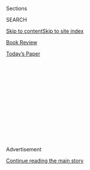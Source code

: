 <div id="app">

<div>

<div>

<div>

<div class="NYTAppHideMasthead css-1q2w90k e1suatyy0">

<div class="section css-ui9rw0 e1suatyy2">

<div class="css-eph4ug er09x8g0">

<div class="css-6n7j50">

</div>

<span class="css-1dv1kvn">Sections</span>

<div class="css-10488qs">

<span class="css-1dv1kvn">SEARCH</span>

</div>

[Skip to content](#site-content)[Skip to site index](#site-index)

</div>

<div id="masthead-section-label" class="css-1wr3we4 eaxe0e00">

[Book
Review](https://www.nytimes3xbfgragh.onion/section/books/review)

</div>

<div class="css-10698na e1huz5gh0">

</div>

</div>

<div id="masthead-bar-one" class="section hasLinks css-15hmgas e1csuq9d3">

<div class="css-uqyvli e1csuq9d0">

</div>

<div class="css-1uqjmks e1csuq9d1">

</div>

<div class="css-9e9ivx">

[](https://myaccount.nytimes3xbfgragh.onion/auth/login?response_type=cookie&client_id=vi)

</div>

<div class="css-1bvtpon e1csuq9d2">

[Today’s
Paper](https://www.nytimes3xbfgragh.onion/section/todayspaper)

</div>

</div>

</div>

</div>

<div data-aria-hidden="false">

<div id="site-content" data-role="main">

<div>

<div class="css-1aor85t" style="opacity:0.000000001;z-index:-1;visibility:hidden">

<div class="css-1hqnpie">

<div class="css-epjblv">

<span class="css-17xtcya">[Book
Review](/section/books/review)</span><span class="css-x15j1o">|</span><span class="css-fwqvlz">Girl
Moves Mountains After Mountain Moves
Her</span>

</div>

<div class="css-k008qs">

<div class="css-1iwv8en">

<span class="css-18z7m18"></span>

<div>

</div>

</div>

<span class="css-1n6z4y">https://nyti.ms/3h1Z1Mo</span>

<div class="css-1705lsu">

<div class="css-4xjgmj">

<div class="css-4skfbu" data-role="toolbar" data-aria-label="Social Media Share buttons, Save button, and Comments Panel with current comment count" data-testid="share-tools">

  - 
  - 
  - 
  - 
    
    <div class="css-6n7j50">
    
    </div>

  - 

</div>

</div>

</div>

</div>

</div>

</div>

<div id="NYT_TOP_BANNER_REGION" class="css-13pd83m">

</div>

<div id="top-wrapper" class="css-1sy8kpn">

<div id="top-slug" class="css-l9onyx">

Advertisement

</div>

[Continue reading the main
story](#after-top)

<div class="ad top-wrapper" style="text-align:center;height:100%;display:block;min-height:250px">

<div id="top" class="place-ad" data-position="top" data-size-key="top">

</div>

</div>

<div id="after-top">

</div>

</div>

<div id="sponsor-wrapper" class="css-1hyfx7x">

<div id="sponsor-slug" class="css-19vbshk">

Supported by

</div>

[Continue reading the main
story](#after-sponsor)

<div id="sponsor" class="ad sponsor-wrapper" style="text-align:center;height:100%;display:block">

</div>

<div id="after-sponsor">

</div>

</div>

[Children’s
Books](/column/childrens-books "Children’s Books")

<div class="css-1vkm6nb ehdk2mb0">

# Girl Moves Mountains After Mountain Moves Her

</div>

<div class="css-79elbk" data-testid="photoviewer-wrapper">

<div class="css-z3e15g" data-testid="photoviewer-wrapper-hidden">

</div>

<div class="css-1a48zt4 ehw59r15" data-testid="photoviewer-children">

![](https://static01.graylady3jvrrxbe.onion/images/2020/06/14/books/review/14-BKS-EGAN_KIDS/14-BKS-EGAN_KIDS-articleLarge.jpg?quality=75&auto=webp&disable=upscale)

</div>

</div>

<div class="css-170u9t6">

<div class="css-u7fh8e">

<div class="css-79elbk">

Buy Book<span data-aria-hidden="true">
    ▾</span>

  - [Amazon](https://www.amazon.com/gp/search?index=books&tag=NYTBSREV-20&field-keywords=Echo+Mountain+Lauren+Wolk)
  - [Apple
    Books](https://du-gae-books-dot-nyt-du-prd.appspot.com/buy?title=Echo+Mountain&author=Lauren+Wolk)
  - [Barnes and
    Noble](https://www.anrdoezrs.net/click-7990613-11819508?url=https%3A%2F%2Fwww.barnesandnoble.com%2Fw%2F%3Fean%3D9780525555568)
  - [Books-A-Million](https://www.anrdoezrs.net/click-7990613-35140?url=https%3A%2F%2Fwww.booksamillion.com%2Fp%2FEcho%2BMountain%2FLauren%2BWolk%2F9780525555568)
  - [Bookshop](https://bookshop.org/a/3546/9780525555568)
  - [Indiebound](https://www.indiebound.org/book/9780525555568?aff=NYT)

</div>

When you purchase an independently reviewed book through our site, we
earn an affiliate commission.

</div>

</div>

<div class="css-xt80pu e12qa4dv0">

<div class="css-18e8msd">

<div class="css-vp77d3 epjyd6m0">

<div class="css-1baulvz">

By <span class="css-1baulvz last-byline" itemprop="name">Kate
Egan</span>

</div>

</div>

  - June 6,
    2020

  - 
    
    <div class="css-4xjgmj">
    
    <div class="css-d8bdto" data-role="toolbar" data-aria-label="Social Media Share buttons, Save button, and Comments Panel with current comment count" data-testid="share-tools">
    
      - 
      - 
      - 
      - 
        
        <div class="css-6n7j50">
        
        </div>
    
      - 
    
    </div>
    
    </div>

</div>

</div>

<div class="section meteredContent css-1r7ky0e" name="articleBody" itemprop="articleBody">

<div class="css-1fanzo5 StoryBodyCompanionColumn">

<div class="css-53u6y8">

Lauren Wolk’s poetic new novel, **ECHO MOUNTAIN (Dutton, 368 pp.,
$17.99; ages 10 and up),** starts with a litter of puppies. One of them
appears to be dead, and 12-year-old Ellie is supposed to bury him — but
she will do no such thing. In a fit of bravery, she tries to revive the
pup by plunging him into a bucket of water. He lives, and we know what
we need to know: Ellie is a girl who takes matters into her own hands
(and the book’s treatment of dogs is delightful).

Ellie’s world has been turned upside down by the stock market crash of
1929. Not that long ago, her family lived in town, her father a tailor
and her mother a teacher. Now they live on the side of a Maine mountain,
in a cabin they built themselves, eking out an existence as they hunt,
forage and barter for food.

We never find out what brought them to this particular place. But the
move has caused a deep rift in the family, as Ellie’s mother and her
older sister, Esther, have been slow to adapt.

Then Ellie’s father has a terrible accident and the family can barely
contain their anger and fear as they wonder whether he will emerge from
a coma. Ellie longs to jolt her father back to life, just as she jolted
the puppy, but her mother and Esther won’t do anything but wait.

</div>

</div>

<div class="css-1fanzo5 StoryBodyCompanionColumn">

<div class="css-53u6y8">

Meanwhile, someone has been leaving Ellie a series of finely wrought
wood carvings: a lamb, a flower, an inchworm, an acorn.

One day, Ellie ventures farther up the mountain, where she discovers not
only the source of the carvings but a woman whom other settlers call
“the hag.”

She, too, is in crisis. As Ellie finds a way to help her, she also finds
a way to help her father — and herself.

The hag is not a witch. There are no supernatural forces at work here.
“Echo Mountain” is, instead, super natural.

Wolk — author of the Newbery Honor-winning novel [“Wolf
Hollow”](https://www.nytimes3xbfgragh.onion/2016/05/08/books/review/wolf-hollow-by-lauren-wolk.html)
— evokes the mountain environment in language so lovely that long
passages read like a novel in verse.

</div>

</div>

<div class="css-1fanzo5 StoryBodyCompanionColumn">

<div class="css-53u6y8">

Ellie’s journey takes her into the world of natural healing, though some
of this is not for the faint of heart, as when she cleans maggots out of
a wound.

Above all, Ellie is keenly sensitive to animals and plants. She depends
on nature to survive but never takes advantage of its gifts.

“I myself was two opposite things at one time,” she says. “One: I was
now an excellent woods-girl who could hunt and trap and fish and harvest
as if I’d been born to it. Two: I was an echo-girl. When I clubbed a
fish to death, my own head ached and shuddered. When I snared a rabbit,
I knew what it meant to be trapped. And when I pulled a carrot from the
sheath of its earth, I, too, missed the darkness.”

Although this is Depression-era historical fiction, the setting could as
easily be today, or tomorrow, or any time a disaster forces a return to
the land.

Ellie is a strong female protagonist, but she’s not sassy or outspoken,
or determined to make her own voice heard. She’s a doer, not a talker.

“Everything takes lessons,” her father tells her. “Though some you’ll
give to yourself.”

There’s something refreshing about the quiet strength with which she
takes on life-or-death challenges and learns on the fly.

Some readers may be put off by the book’s meandering pace or its
unflinching depiction of a world where hunting is a necessity. But Ellie
is a deeply appealing character, and her story feels right for this
moment.

A reader who longs to get outdoors will appreciate Ellie’s adventures on
Echo Mountain. A reader who wants to make a difference will appreciate
the way she rolls up her sleeves and gets things done. And surely there
has never been a better time to read about healing, of both the body and
the heart.

</div>

</div>

</div>

<div>

</div>

<div>

</div>

<div>

</div>

<div>

<div id="bottom-wrapper" class="css-1ede5it">

<div id="bottom-slug" class="css-l9onyx">

Advertisement

</div>

[Continue reading the main
story](#after-bottom)

<div id="bottom" class="ad bottom-wrapper" style="text-align:center;height:100%;display:block;min-height:90px">

</div>

<div id="after-bottom">

</div>

</div>

</div>

</div>

</div>

## Site Index

<div>

</div>

## Site Information Navigation

  - [© <span>2020</span> <span>The New York Times
    Company</span>](https://help.nytimes3xbfgragh.onion/hc/en-us/articles/115014792127-Copyright-notice)

<!-- end list -->

  - [NYTCo](https://www.nytco.com/)
  - [Contact
    Us](https://help.nytimes3xbfgragh.onion/hc/en-us/articles/115015385887-Contact-Us)
  - [Work with us](https://www.nytco.com/careers/)
  - [Advertise](https://nytmediakit.com/)
  - [T Brand Studio](http://www.tbrandstudio.com/)
  - [Your Ad
    Choices](https://www.nytimes3xbfgragh.onion/privacy/cookie-policy#how-do-i-manage-trackers)
  - [Privacy](https://www.nytimes3xbfgragh.onion/privacy)
  - [Terms of
    Service](https://help.nytimes3xbfgragh.onion/hc/en-us/articles/115014893428-Terms-of-service)
  - [Terms of
    Sale](https://help.nytimes3xbfgragh.onion/hc/en-us/articles/115014893968-Terms-of-sale)
  - [Site
    Map](https://spiderbites.nytimes3xbfgragh.onion)
  - [Help](https://help.nytimes3xbfgragh.onion/hc/en-us)
  - [Subscriptions](https://www.nytimes3xbfgragh.onion/subscription?campaignId=37WXW)

</div>

</div>

</div>

</div>
